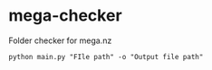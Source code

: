 # mega-checker
Folder checker for mega.nz

```
python main.py "FIle path" -o "Output file path"
```
